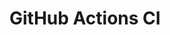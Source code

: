 # GitHub Actions CI









































































































































































































































































































































































































































































































































































































































































































































































































































































































































































































































































































































































































































































































































































































































































































